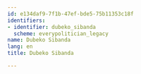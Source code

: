 ```yaml
---
id: e134daf9-7f1b-47ef-bde5-75b11353c18f
identifiers:
- identifier: dubeko_sibanda
  scheme: everypolitician_legacy
name: Dubeko Sibanda
lang: en
title: Dubeko Sibanda

---
```

